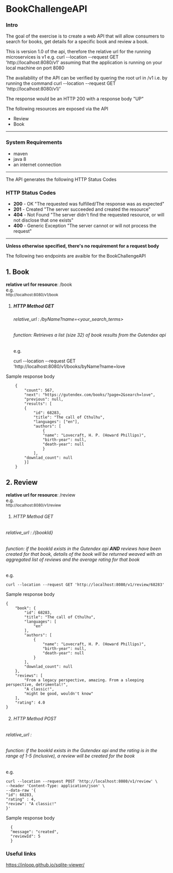 


# BookChallengeAPI




### Intro


The goal of the exercise is to create a web API that will allow consumers to search for books, get details
for a specific book and review a book.


This is version 1.0 of the api, therefore the relative url for the running microservices is v1
e.g. curl --location --request GET 'http://localhost:8080/v1'
assuming that the application is running on your local machine on port 8080

The availability of the API can be verified by quering the root url in /v1
i.e. by running the command curl --location --request GET 'http://localhost:8080/v1/'

The response would be an HTTP  200 with a response body "UP"


The following resources are exposed via the API

- Review
- Book
-------


### System Requirements

- maven
- java 8
- an internet connection
---------
The API generates the following HTTP Status Codes

### HTTP Status Codes


- **200** - OK "The requested was fulfilled/The response was as expected"
- **201** - Created "The server succeeded and created the resource"
- **404** - Not Found "The server didn't find the requested resource, or will not disclose that one exists"
- **400** - Generic Exception "The server cannot or will not process the request"



---
**Unless otherwise specified, there's no requirement for a request body**

The following two endpoints are avaible for the BookChallengeAPI


## 1. Book

**relative url for resource**:  /book    
e.g.    
<sub>http://localhost:8080/v1/book
</sub>


1. ##### HTTP Method GET
   ###### relative_url : /byName?name=<your_search_terms>
   ###### function: Retrieves a list (size 32) of book results from the Gutendex api
   e.g.


    curl --location --request GET \
    'http://localhost:8080/v1/books/byName?name=love

Sample response body

        {
            "count": 567,
            "next": "https://gutendex.com/books/?page=2&search=love",
            "previous": null,
            "results": [
            {
                "id": 68283,
                "title": "The call of Cthulhu",
                "languages": ["en"],
                "authors": [
                    {
                    "name": "Lovecraft, H. P. (Howard Phillips)",
                    "birth-year": null,
                    "death-year": null
                    }
                ],
            "downlad_count": null
            }]
        }


## 2. Review

**relative url for resource**:  /review    
e.g.    
<sub>http://localhost:8080/v1/review
</sub>
1. ###### HTTP Method GET
###### relative_url : /{bookId}
###### function: if the bookId exists in the Gutendex api **AND** reviews have been created for that book, details of the book will be returned weaved with an aggregated list of reviews and the average rating for that book


e.g.

    curl --location --request GET 'http://localhost:8080/v1/review/68283'

Sample response body

    {
        "book": {
            "id": 68283,
            "title": "The call of Cthulhu",
            "languages": [
                "en"
            ],
            "authors": [
                {
                    "name": "Lovecraft, H. P. (Howard Phillips)",
                    "birth-year": null,
                    "death-year": null
                }
            ],
            "downlad_count": null
        },
        "reviews": [
            "From a legacy perspective, amazing. From a sleeping perspective, detrimental!",
            "A classic!",
            "might be good, wouldn't know"
        ],
        "rating": 4.0
    }


2. ###### HTTP Method POST
###### relative_url :
###### function: if the bookId exists in the Gutendex api and the rating is in the range of 1-5 (inclusive), a review will be created for the book

e.g.

    curl --location --request POST 'http://localhost:8080/v1/review' \
    --header 'Content-Type: application/json' \
    --data-raw '{
    "id": 68283,
    "rating" : 4,
    "review": "A classic!"
    }'

Sample response body

      {
      "message": "created",
      "reviewId": 5
      }

 
### Useful links
https://inloop.github.io/sqlite-viewer/